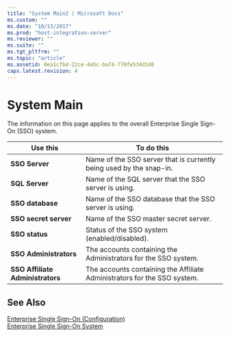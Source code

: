 ```yaml
---
title: "System Main2 | Microsoft Docs"
ms.custom: ""
ms.date: "10/13/2017"
ms.prod: "host-integration-server"
ms.reviewer: ""
ms.suite: ""
ms.tgt_pltfrm: ""
ms.topic: "article"
ms.assetid: 0ea1cfbd-22ce-4a5c-ba74-770fe534d1d0
caps.latest.revision: 4
---
```

# System Main
The information on this page applies to the overall Enterprise Single Sign-On (SSO) system.  
  
|Use this|To do this|  
|--------------|----------------|  
|**SSO Server**|Name of the SSO server that is currently being used by the snap-in.|  
|**SQL Server**|Name of the SQL server that the SSO server is using.|  
|**SSO database**|Name of the SSO database that the SSO server is using.|  
|**SSO secret server**|Name of the SSO master secret server.|  
|**SSO status**|Status of the SSO system (enabled/disabled).|  
|**SSO Administrators**|The accounts containing the Administrators for the SSO system.|  
|**SSO Affiliate Administrators**|The accounts containing the Affiliate Administrators for the SSO system.|  
  
## See Also  
 [Enterprise Single Sign-On (Configuration)](../core/enterprise-single-sign-on-configuration.md)   
 [Enterprise Single Sign-On System](../core/enterprise-single-sign-on-system.md)